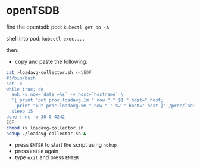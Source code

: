 # openTSDB

find the opentsdb pod: `kubectl get po -A`

shell into pod: `kubectl exec....`

then:

- copy and paste the following:

```bash
cat >loadavg-collector.sh <<\EOF
#!/bin/bash
set -e
while true; do
  awk -v now=`date +%s` -v host=`hostname` \
  '{ print "put proc.loadavg.1m " now " " $1 " host=" host;
    print "put proc.loadavg.5m " now " " $2 " host=" host }' /proc/loadavg
  sleep 15
done | nc -w 30 0 4242
EOF
chmod +x loadavg-collector.sh
nohup ./loadavg-collector.sh &
```

- press `ENTER` to start the script using `nohup`
- press `ENTER` again
- type `exit` and press `ENTER`
